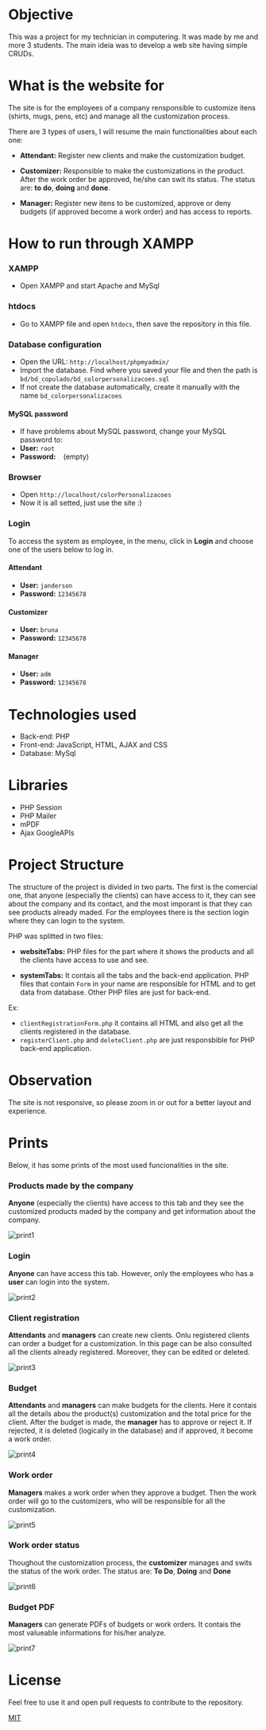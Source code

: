  # Objective

This was a project for my technician in computering.  It was made by me and more 3 students.
The main ideia was to develop a web site having simple CRUDs.

# What is the website for
The site is for the employees of a company rensponsible to customize itens (shirts, mugs, pens, etc) and manage all the customization process.

There are 3 types of users, I will resume the main functionalities about each one:

* **Attendant:** Register new clients and make the customization budget.

* **Customizer:** Responsible to make the customizations in the product. After the work order be approved, he/she can swit its status. The status are: **to do**, **doing** and **done**.

* **Manager:** Register new itens to be customized, approve or deny budgets (if approved become a work order) and has access to reports.
 

# How to run through XAMPP

### XAMPP
* Open XAMPP and start Apache and MySql

### htdocs
* Go to XAMPP file and open ```htdocs```, then save the repository in this file.

### Database configuration
* Open the URL: ```http://localhost/phpmyadmin/```
* Import the database. Find where you saved your file and then the path is  ```bd/bd_copulado/bd_colorpersonalizacoes.sql ```
* If not create the database automatically, create it manually with the name ```bd_colorpersonalizacoes```

#### MySQL password
* If have problems about MySQL password, change your MySQL password to:
* **User:** ```root```
* **Password:** ``` ``` (empty)


### Browser

* Open ```http://localhost/colorPersonalizacoes```
* Now it is all setted, just use the site :)

### Login

To access the system as employee, in the menu, click in **Login** and choose one of the users below to log in.

#### Attendant
* **User:** ```janderson```
* **Password:** ```12345678```

#### Customizer
* **User:** ```bruna```
* **Password:** ```12345678```

#### Manager
* **User:** ```adm```
* **Password:** ```12345678```


# Technologies used

* Back-end: PHP
* Front-end: JavaScript, HTML, AJAX and CSS
* Database: MySql

# Libraries

* PHP Session
* PHP Mailer
* mPDF
* Ajax GoogleAPIs 


# Project Structure
The structure of the project is divided in two parts. The first is the comercial one, that anyone (especially the clients) can have access to it, they can see about the company and its contact, and the most imporant is that they can see products already maded. 
For the employees there is the section login where they can login to the system.

PHP was splitted in two files:
* **websiteTabs:** PHP files for the part where it shows the products and all the clients have access to use and see.

* **systemTabs:** It contais all the tabs and the back-end application.
PHP files that contain ```Form``` in your name are responsible for HTML and to get data from database. Other PHP files are just for back-end.

Ex: 
* ```clientRegistrationForm.php``` it contains all HTML and also get all the clients registered in the database.
* ```registerClient.php``` and ```deleteClient.php``` are just responsbible for PHP back-end application.


# Observation
The site is not responsive, so please zoom in or out for a better layout and experience.


# Prints

Below, it has some prints of the most used funcionalities in the site.


### Products made by the company
**Anyone** (especially the clients) have access to this tab and they see the customized products maded by the company and get information about the company.

![print1](/img/prints/mugs.png)


### Login
**Anyone** can have access this tab. However, only the employees who has a **user** can login into the system.

![print2](/img/prints/login.png)


### Client registration
**Attendants** and **managers** can create new clients. Onlu registered clients can order a budget for a customization. In this page can be also consulted all the clients already registered. Moreover, they can be edited or deleted.

![print3](/img/prints/registerClient.png)


### Budget
**Attendants** and **managers** can make budgets for the clients. Here it contais all the details abou the product(s) customization and the total price for the client. After the budget is made, the **manager** has to approve or reject it. If rejected, it is deleted (logically in the database) and if approved, it become a work order.

![print4](/img/prints/budget.png)


### Work order
**Managers** makes a work order when they approve a budget. Then the work order will go to the customizers, who will be responsible for all the customization.

![print5](/img/prints/workOrder.png)


### Work order status
Thoughout the customization process, the **customizer** manages and swits the status of the work order. The status are: **To Do**, **Doing** and **Done**

![print6](/img/prints/workOrderStatus.png)
 

 ### Budget PDF
**Managers** can generate PDFs of budgets or work orders. It contais the most valueable informations for his/her analyze.

![print7](/img/prints/pdf.png)


# License
Feel free to use it and open pull requests to contribute to the repository.

[MIT](https://choosealicense.com/licenses/mit/)
